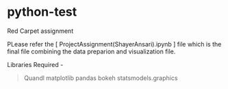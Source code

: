 # python-test
Red Carpet assignment

PLease refer the [ ProjectAssignment(ShayerAnsari).ipynb ] file which is the final file combining the data preparion and visualization file.

Libraries Required -
> Quandl
> matplotlib
> pandas
> bokeh
> statsmodels.graphics
